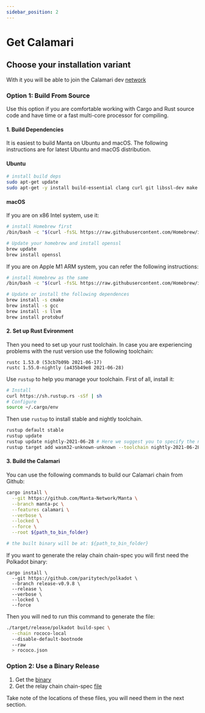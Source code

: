 ```yaml
---
sidebar_position: 2
---
```


# Get Calamari

## Choose your installation variant

With it you will be able to join the Calamari dev [network](https://telemetry.manta.systems/#/Calamari-Parachain%20Development)

### Option 1: Build From Source

Use this option if you are comfortable working with Cargo and Rust source code and have time or a fast multi-core processor for compiling.

#### **1. Build Dependencies**

It is easiest to build Manta on Ubuntu and macOS. The following instructions are for latest Ubuntu and macOS distribution.

#### **Ubuntu**

```bash
# install build deps
sudo apt-get update
sudo apt-get -y install build-essential clang curl git libssl-dev make pkg-config
```

#### **macOS**
If you are on x86 Intel system, use it:
```bash
# install Homebrew first
/bin/bash -c "$(curl -fsSL https://raw.githubusercontent.com/Homebrew/install/master/install.sh)"

# Update your homebrew and install openssl
brew update
brew install openssl
```

If you are on Apple M1 ARM system, you can refer the following instructions:

```bash
# install Homebrew as the same
/bin/bash -c "$(curl -fsSL https://raw.githubusercontent.com/Homebrew/install/HEAD/install.sh)"

# Update or install the following dependences
brew install -s cmake
brew install -s gcc
brew install -s llvm
brew install protobuf
```
#### **2. Set up Rust Evironment**
Then you need to set up your rust toolchain. In case you are experiencing problems with the rust version use the following toolchain:

```
rustc 1.53.0 (53cb7b09b 2021-06-17)
rustc 1.55.0-nightly (a435b49e8 2021-06-28)
```

Use `rustup` to help you manage your toolchain. First of all, install it:
```bash
# Install
curl https://sh.rustup.rs -sSf | sh
# Configure
source ~/.cargo/env
```

Then use `rustup` to install stable and nightly toolchain. 
```bash
rustup default stable
rustup update
rustup update nightly-2021-06-28 # Here we suggest you to specify the nightly version
rustup target add wasm32-unknown-unknown --toolchain nightly-2021-06-28
```
#### **3. Build the Calamari**
You can use the following commands to build our Calamari chain from Github:
```bash
cargo install \
  --git https://github.com/Manta-Network/Manta \
  --branch manta-pc \
  --features calamari \
  --verbose \
  --locked \
  --force \
  --root ${path_to_bin_folder}

# the built binary will be at: ${path_to_bin_folder}
```



If you want to generate the relay chain chain-spec you will first need the Polkadot binary:

```
cargo install \
  --git https://github.com/paritytech/polkadot \
  --branch release-v0.9.8 \
  --release \
  --verbose \
  --locked \
  --force
```

Then you will ned to run this command to generate the file:

```bash
./target/release/polkadot build-spec \
  --chain rococo-local
  --disable-default-bootnode
  --raw 
  > rococo.json
```

### Option 2: Use a Binary Release

1. Get the [binary](https://github.com/Manta-Network/Manta/releases/download/v3.0.0-b63b2d2/calamari-pc)
2. Get the relay chain chain-spec [file](https://github.com/Manta-Network/Manta/releases/download/v3.0.0-b63b2d2/rococo.json)

Take note of the locations of these files, you will need them in the next section.